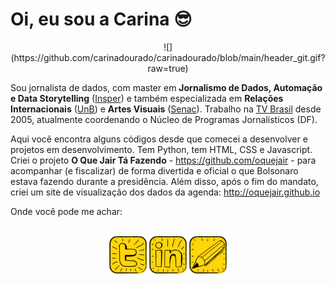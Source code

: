 # Oi, eu sou a Carina 😎

<div align="center">
  ![] (https://github.com/carinadourado/carinadourado/blob/main/header_git.gif?raw=true)
</div>

Sou jornalista de dados, com master em **Jornalismo de Dados, Automação e Data Storytelling** ([Insper](https://www.insper.edu.br/pos-graduacao/master-em-jornalismo-de-dados-automacao-e-data-storytelling/)) e também especializada em **Relações Internacionais** ([UnB](http://irel.unb.br/)) e **Artes Visuais** ([Senac](https://www.ead.senac.br/pos-graduacao/gestao-cultural-cultura-desenvolvimento-e-mercado/)). Trabalho na [TV Brasil](https://tvbrasil.ebc.com.br/) desde 2005, atualmente coordenando o Núcleo de Programas Jornalísticos (DF).

Aqui você encontra alguns códigos desde que comecei a desenvolver e projetos em desenvolvimento. Tem Python, tem HTML, CSS e Javascript. Criei o projeto **O Que Jair Tá Fazendo** - https://github.com/oquejair - para acompanhar (e fiscalizar) de forma divertida e oficial o que Bolsonaro estava fazendo durante a presidência. Além disso, após o fim do mandato, criei um site de visualização dos dados da agenda: http://oquejair.github.io

Onde você pode me achar:

<div style="display: inline_block;" align="center"><br>
  <a href="https://twitter.com/carinadourado" target="_blank"><img align="center" height="60" width="60" src="https://github.com/carinadourado/carinadourado/blob/main/twitter_icon.jpg?raw=true"></a>
  <a href="https://www.linkedin.com/in/carinadourado" target="_blank"><img align="center" height="60" width="60" src="https://github.com/carinadourado/carinadourado/blob/main/linkedin_icon.jpg?raw=true"></a>
  <a href="mailto:carina.dourado@gmail.com"><img align="center" height="60" width="60" src="https://github.com/carinadourado/carinadourado/blob/main/email_icon.jpg?raw=true"></a>
</div>
